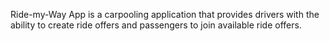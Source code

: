 Ride-my-Way App is a carpooling application that provides drivers with the ability to create ride offers
and passengers to join available ride offers.
